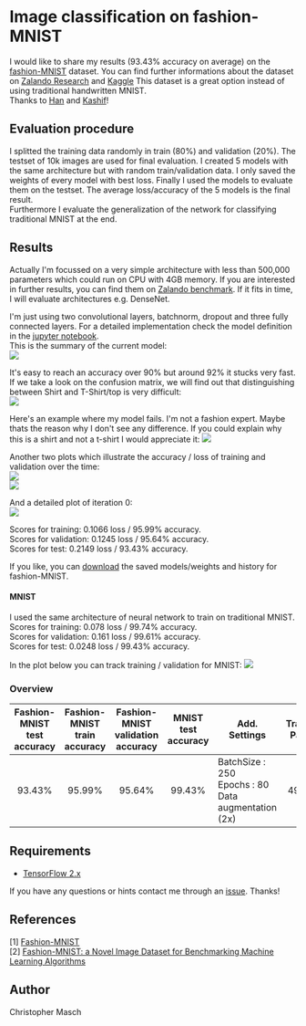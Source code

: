 # Image classification on fashion-MNIST
I would like to share my results (93.43% accuracy on average) on the [fashion-MNIST](https://github.com/zalandoresearch/fashion-mnist) dataset. You can find further informations about the dataset on [Zalando Research](https://github.com/zalandoresearch/fashion-mnist) and [Kaggle](https://www.kaggle.com/zalando-research/fashionmnist)
This dataset is a great option instead of using traditional handwritten MNIST.<br>
Thanks to [Han](https://github.com/hanxiao) and [Kashif](https://github.com/kashif)!

## Evaluation procedure
I splitted the training data randomly in train (80%) and validation (20%). The testset of 10k images are used for final evaluation. I created 5 models with the same architecture but with random train/validation data. I only saved the weights of every model with best loss. Finally I used the models to evaluate them on the testset. The average loss/accuracy of the 5 models is the final result.<br>
Furthermore I evaluate the generalization of the network for classifying traditional MNIST at the end.

## Results
Actually I'm focussed on a very simple architecture with less than 500,000 parameters which could run on CPU with 4GB memory. If you are interested in further results, you can find them on [Zalando benchmark](https://github.com/zalandoresearch/fashion-mnist#benchmark). If it fits in time, I will evaluate architectures e.g. DenseNet.

I'm just using two convolutional layers, batchnorm, dropout and three fully connected layers. For a detailed implementation check the model definition in the [jupyter notebook](https://github.com/cmasch/zalando-fashion-mnist/blob/master/Simple_Convolutional_Neural_Network_Fashion-MNIST.ipynb).<br>
This is the summary of the current model:<br>
<kbd><img src="./images/scnn-model-summary.png"></kbd>

It's easy to reach an accuracy over 90% but around 92% it stucks very fast. If we take a look on the confusion matrix, we will find out that distinguishing between Shirt and T-Shirt/top is very difficult:<br>
<img src="./images/scnn-fashion_mnist-confusion_matrix.png">

Here's an example where my model fails. I'm not a fashion expert. Maybe thats the reason why I don't see any difference. If you could explain why this is a shirt and not a t-shirt I would appreciate it:
<img src="./images/fashion_mnist-samples.png">

Another two plots which illustrate the accuracy / loss of training and validation over the time:<br>
<kbd><img src="./images/scnn-fashion_mnist-training.png"><br>
<img src="./images/scnn-fashion_mnist-validation.png"></kbd>

And a detailed plot of iteration 0:<br>
<kbd><img src="./images/scnn-fashion_mnist-train_validation-model_0.png"></kbd>

Scores for training: 0.1066 loss / 95.99% accuracy.<br>
Scores for validation: 0.1245 loss / 95.64% accuracy.<br>
Scores for test: 0.2149 loss / 93.43% accuracy.

If you like, you can [download](https://github.com/cmasch/zalando-fashion-mnist/tree/master/models/simple_cnn/fashion_mnist) the saved models/weights and history for fashion-MNIST.

#### MNIST
I used the same architecture of neural network to train on traditional MNIST.<br>
Scores for training: 0.078 loss / 99.74% accuracy.<br>
Scores for validation: 0.161 loss / 99.61% accuracy.<br>
Scores for test: 0.0248 loss / 99.43% accuracy.

In the plot below you can track training / validation for MNIST:
<kbd><img src="./images/scnn-mnist-train-validation.png"></kbd>

### Overview

| Fashion-MNIST<br>test accuracy | Fashion-MNIST<br>train accuracy | Fashion-MNIST<br>validation accuracy | MNIST<br> test accuracy | Add. Settings | Trainable<br>Params |
| :---: | :---: | :---: | :---: | --- | :---: |
| 93.43% | 95.99% | 95.64% | 99.43% | BatchSize : 250<br> Epochs : 80<br> Data augmentation (2x) | 493,772

## Requirements
- [TensorFlow 2.x](https://www.tensorflow.org/)

If you have any questions or hints contact me through an [issue](https://github.com/cmasch/zalando-fashion-mnist/issues). Thanks!

## References
[1] [Fashion-MNIST](https://github.com/zalandoresearch/fashion-mnist)<br>
[2] [Fashion-MNIST: a Novel Image Dataset for Benchmarking Machine Learning Algorithms](https://arxiv.org/abs/1708.07747)

## Author
Christopher Masch